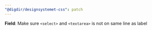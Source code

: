 ```yaml
---
"@digdir/designsystemet-css": patch
---
```


**Field**: Make sure `<select>` and `<textarea>` is not on same line as label

